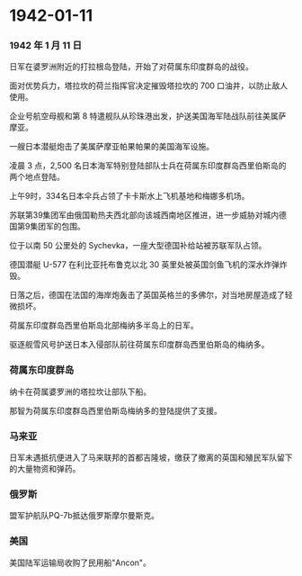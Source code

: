 # 1942-01-11

### 1942 年 1 月 11 日

日军在婆罗洲附近的打拉根岛登陆，开始了对荷属东印度群岛的战役。

面对优势兵力，塔拉坎的荷兰指挥官决定摧毁塔拉坎的 700
口油井，以防止敌人使用。

企业号航空母舰和第 8
特遣舰队从珍珠港出发，护送美国海军陆战队前往美属萨摩亚。

一艘日本潜艇炮击了美属萨摩亚帕果帕果的美国海军设施。

凌晨 3 点，2,500
名日本海军特别登陆部队士兵在荷属东印度群岛西里伯斯岛的两个地点登陆。

上午9时，334名日本伞兵占领了卡卡斯水上飞机基地和梅娜多机场。

苏联第39集团军由俄国勒热夫西北部向该城西南地区推进，进一步威胁对城内德国第9集团军的包围。

位于以南 50 公里处的 Sychevka，一座大型德国补给站被苏联军队占领。

德国潜艇 U-577 在利比亚托布鲁克以北 30
英里处被英国剑鱼飞机的深水炸弹炸毁。

日落之后，德国在法国的海岸炮轰击了英国英格兰的多佛尔，对当地房屋造成了轻微损坏。

荷属东印度群岛西里伯斯岛北部梅纳多半岛上的日军。

驱逐舰雪风号护送日本入侵部队前往荷属东印度群岛西里伯斯岛的梅纳多。

### 荷属东印度群岛

纳卡在荷属婆罗洲的塔拉坎让部队下船。

那智为荷属东印度群岛西里伯斯岛梅纳多的登陆提供了支援。

### 马来亚

日军未遇抵抗便进入了马来联邦的首都吉隆坡，缴获了撤离的英国和殖民军队留下的大量物资和弹药。

### 俄罗斯

盟军护航队PQ-7b抵达俄罗斯摩尔曼斯克。

### 美国

美国陆军运输局收购了民用船"Ancon"。